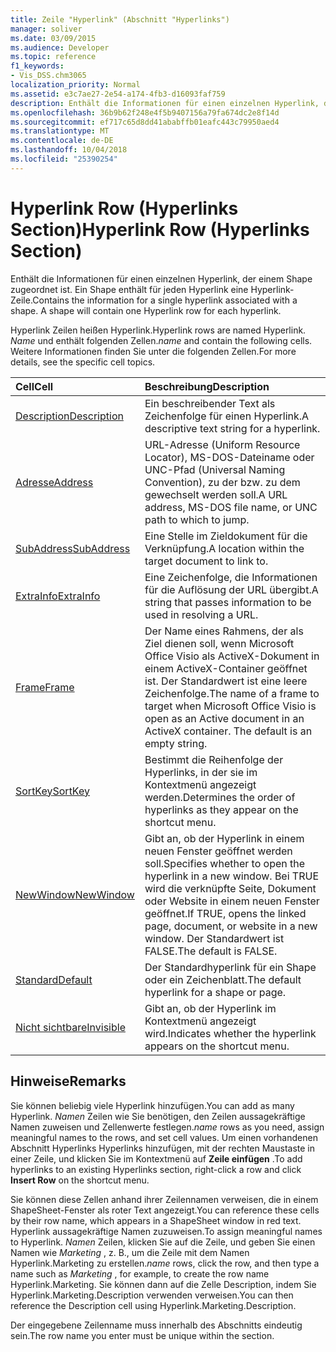 ```yaml
---
title: Zeile "Hyperlink" (Abschnitt "Hyperlinks")
manager: soliver
ms.date: 03/09/2015
ms.audience: Developer
ms.topic: reference
f1_keywords:
- Vis_DSS.chm3065
localization_priority: Normal
ms.assetid: e3c7ae27-2e54-a174-4fb3-d16093faf759
description: Enthält die Informationen für einen einzelnen Hyperlink, der einem Shape zugeordnet ist. Ein Shape enthält für jeden Hyperlink eine Hyperlink-Zeile.
ms.openlocfilehash: 36b9b62f248e4f5b9407156a79fa674dc2e8f14d
ms.sourcegitcommit: ef717c65d8dd41ababffb01eafc443c79950aed4
ms.translationtype: MT
ms.contentlocale: de-DE
ms.lasthandoff: 10/04/2018
ms.locfileid: "25390254"
---
```

# <a name="hyperlink-row-hyperlinks-section"></a><span data-ttu-id="e4097-104">Hyperlink Row (Hyperlinks Section)</span><span class="sxs-lookup"><span data-stu-id="e4097-104">Hyperlink Row (Hyperlinks Section)</span></span>

<span data-ttu-id="e4097-p102">Enthält die Informationen für einen einzelnen Hyperlink, der einem Shape zugeordnet ist. Ein Shape enthält für jeden Hyperlink eine Hyperlink-Zeile.</span><span class="sxs-lookup"><span data-stu-id="e4097-p102">Contains the information for a single hyperlink associated with a shape. A shape will contain one Hyperlink row for each hyperlink.</span></span>
  
<span data-ttu-id="e4097-107">Hyperlink Zeilen heißen Hyperlink.</span><span class="sxs-lookup"><span data-stu-id="e4097-107">Hyperlink rows are named Hyperlink.</span></span> <span data-ttu-id="e4097-108">*Name* und enthält folgenden Zellen.</span><span class="sxs-lookup"><span data-stu-id="e4097-108">*name*  and contain the following cells.</span></span> <span data-ttu-id="e4097-109">Weitere Informationen finden Sie unter die folgenden Zellen.</span><span class="sxs-lookup"><span data-stu-id="e4097-109">For more details, see the specific cell topics.</span></span> 
  
|<span data-ttu-id="e4097-110">**Cell**</span><span class="sxs-lookup"><span data-stu-id="e4097-110">**Cell**</span></span>|<span data-ttu-id="e4097-111">**Beschreibung**</span><span class="sxs-lookup"><span data-stu-id="e4097-111">**Description**</span></span>|
|:-----|:-----|
|[<span data-ttu-id="e4097-112">Description</span><span class="sxs-lookup"><span data-stu-id="e4097-112">Description</span></span>](description-cell-hyperlinks-section.md) <br/> |<span data-ttu-id="e4097-113">Ein beschreibender Text als Zeichenfolge für einen Hyperlink.</span><span class="sxs-lookup"><span data-stu-id="e4097-113">A descriptive text string for a hyperlink.</span></span>  <br/> |
|[<span data-ttu-id="e4097-114">Adresse</span><span class="sxs-lookup"><span data-stu-id="e4097-114">Address</span></span>](address-cell-hyperlinks-section.md) <br/> |<span data-ttu-id="e4097-115">URL-Adresse (Uniform Resource Locator), MS-DOS-Dateiname oder UNC-Pfad (Universal Naming Convention), zu der bzw. zu dem gewechselt werden soll.</span><span class="sxs-lookup"><span data-stu-id="e4097-115">A URL address, MS-DOS file name, or UNC path to which to jump.</span></span>  <br/> |
|[<span data-ttu-id="e4097-116">SubAddress</span><span class="sxs-lookup"><span data-stu-id="e4097-116">SubAddress</span></span>](subaddress-cell-hyperlinks-section.md) <br/> |<span data-ttu-id="e4097-117">Eine Stelle im Zieldokument für die Verknüpfung.</span><span class="sxs-lookup"><span data-stu-id="e4097-117">A location within the target document to link to.</span></span>  <br/> |
|[<span data-ttu-id="e4097-118">ExtraInfo</span><span class="sxs-lookup"><span data-stu-id="e4097-118">ExtraInfo</span></span>](extrainfo-cell-hyperlinks-section.md) <br/> |<span data-ttu-id="e4097-119">Eine Zeichenfolge, die Informationen für die Auflösung der URL übergibt.</span><span class="sxs-lookup"><span data-stu-id="e4097-119">A string that passes information to be used in resolving a URL.</span></span>  <br/> |
|[<span data-ttu-id="e4097-120">Frame</span><span class="sxs-lookup"><span data-stu-id="e4097-120">Frame</span></span>](frame-cell-hyperlinks-section.md) <br/> |<span data-ttu-id="e4097-p104">Der Name eines Rahmens, der als Ziel dienen soll, wenn Microsoft Office Visio als ActiveX-Dokument in einem ActiveX-Container geöffnet ist. Der Standardwert ist eine leere Zeichenfolge.</span><span class="sxs-lookup"><span data-stu-id="e4097-p104">The name of a frame to target when Microsoft Office Visio is open as an Active document in an ActiveX container. The default is an empty string.</span></span>  <br/> |
|[<span data-ttu-id="e4097-123">SortKey</span><span class="sxs-lookup"><span data-stu-id="e4097-123">SortKey</span></span>](sortkey-cell-hyperlinks-section.md) <br/> |<span data-ttu-id="e4097-124">Bestimmt die Reihenfolge der Hyperlinks, in der sie im Kontextmenü angezeigt werden.</span><span class="sxs-lookup"><span data-stu-id="e4097-124">Determines the order of hyperlinks as they appear on the shortcut menu.</span></span>  <br/> |
|[<span data-ttu-id="e4097-125">NewWindow</span><span class="sxs-lookup"><span data-stu-id="e4097-125">NewWindow</span></span>](newwindow-cell-hyperlinks-section.md) <br/> |<span data-ttu-id="e4097-126">Gibt an, ob der Hyperlink in einem neuen Fenster geöffnet werden soll.</span><span class="sxs-lookup"><span data-stu-id="e4097-126">Specifies whether to open the hyperlink in a new window.</span></span> <span data-ttu-id="e4097-127">Bei TRUE wird die verknüpfte Seite, Dokument oder Website in einem neuen Fenster geöffnet.</span><span class="sxs-lookup"><span data-stu-id="e4097-127">If TRUE, opens the linked page, document, or website in a new window.</span></span> <span data-ttu-id="e4097-128">Der Standardwert ist FALSE.</span><span class="sxs-lookup"><span data-stu-id="e4097-128">The default is FALSE.</span></span>  <br/> |
|[<span data-ttu-id="e4097-129">Standard</span><span class="sxs-lookup"><span data-stu-id="e4097-129">Default</span></span>](default-cell-hyperlinks-section.md) <br/> |<span data-ttu-id="e4097-130">Der Standardhyperlink für ein Shape oder ein Zeichenblatt.</span><span class="sxs-lookup"><span data-stu-id="e4097-130">The default hyperlink for a shape or page.</span></span>  <br/> |
|[<span data-ttu-id="e4097-131">Nicht sichtbare</span><span class="sxs-lookup"><span data-stu-id="e4097-131">Invisible</span></span>](invisible-cell-hyperlinks-section.md) <br/> |<span data-ttu-id="e4097-132">Gibt an, ob der Hyperlink im Kontextmenü angezeigt wird.</span><span class="sxs-lookup"><span data-stu-id="e4097-132">Indicates whether the hyperlink appears on the shortcut menu.</span></span>  <br/> |
   
## <a name="remarks"></a><span data-ttu-id="e4097-133">Hinweise</span><span class="sxs-lookup"><span data-stu-id="e4097-133">Remarks</span></span>

 <span data-ttu-id="e4097-134">Sie können beliebig viele Hyperlink hinzufügen.</span><span class="sxs-lookup"><span data-stu-id="e4097-134">You can add as many Hyperlink.</span></span>  <span data-ttu-id="e4097-135">*Namen* Zeilen wie Sie benötigen, den Zeilen aussagekräftige Namen zuweisen und Zellenwerte festlegen.</span><span class="sxs-lookup"><span data-stu-id="e4097-135">*name*  rows as you need, assign meaningful names to the rows, and set cell values.</span></span> <span data-ttu-id="e4097-136">Um einen vorhandenen Abschnitt Hyperlinks Hyperlinks hinzufügen, mit der rechten Maustaste in einer Zeile, und klicken Sie im Kontextmenü auf **Zeile einfügen** .</span><span class="sxs-lookup"><span data-stu-id="e4097-136">To add hyperlinks to an existing Hyperlinks section, right-click a row and click **Insert Row** on the shortcut menu.</span></span> 
  
<span data-ttu-id="e4097-137">Sie können diese Zellen anhand ihrer Zeilennamen verweisen, die in einem ShapeSheet-Fenster als roter Text angezeigt.</span><span class="sxs-lookup"><span data-stu-id="e4097-137">You can reference these cells by their row name, which appears in a ShapeSheet window in red text.</span></span> <span data-ttu-id="e4097-138">Hyperlink aussagekräftige Namen zuzuweisen.</span><span class="sxs-lookup"><span data-stu-id="e4097-138">To assign meaningful names to Hyperlink.</span></span> <span data-ttu-id="e4097-139">*Namen* Zeilen, klicken Sie auf die Zeile, und geben Sie einen Namen wie *Marketing* , z. B., um die Zeile mit dem Namen Hyperlink.Marketing zu erstellen.</span><span class="sxs-lookup"><span data-stu-id="e4097-139">*name*  rows, click the row, and then type a name such as  *Marketing*  , for example, to create the row name Hyperlink.Marketing.</span></span> <span data-ttu-id="e4097-140">Sie können dann auf die Zelle Description, indem Sie Hyperlink.Marketing.Description verwenden verweisen.</span><span class="sxs-lookup"><span data-stu-id="e4097-140">You can then reference the Description cell using Hyperlink.Marketing.Description.</span></span> 
  
<span data-ttu-id="e4097-141">Der eingegebene Zeilenname muss innerhalb des Abschnitts eindeutig sein.</span><span class="sxs-lookup"><span data-stu-id="e4097-141">The row name you enter must be unique within the section.</span></span>
  

